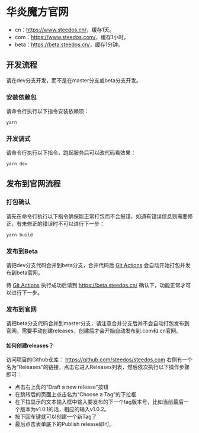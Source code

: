 # 华炎魔方官网

- cn：<https://www.steedos.cn/>，缓存1天。
- com：<https://www.steedos.com/>，缓存1小时。
- beta：<https://beta.steedos.cn/>，缓存1分钟。

## 开发流程

请在dev分支开发，而不是在master分支或beta分支开发。

### 安装依赖包

请命令行执行以下指令安装依赖项：

```sh
yarn
```

### 开发调式

请命令行执行以下指令，跑起服务后可以改代码看效果：

```sh
yarn dev
```

## 发布到官网流程

### 打包确认

请先在命令行执行以下指令确保能正常打包而不会报错，如遇有错误信息则需要修正，有未修正的错误时不可以进行下一步：

```sh
yarn build
```

### 发布到Beta

请把dev分支代码合并到beta分支，合并代码后 [Git Actions](https://github.com/steedos/steedos.com/actions) 会自动开始打包并发布到beta官网。

待 [Git Actions](https://github.com/steedos/steedos.com/actions) 执行成功后请到 <https://beta.steedos.cn/> 确认下，功能正常才可以进行下一步。

### 发布到官网

请把beta分支代码合并到master分支，请注意合并分支后并不会自动打包发布到官网，需要手动创建releases，创建后才会开始自动发布到.com和.cn官网。

#### 如何创建releases？

访问项目的Github仓库： <https://github.com/steedos/steedos.com>
右侧有一个名为“Releases”的链接，点击它进入Releases列表，然后依次执行以下操作步骤即可：

- 点击右上角的“Draft a new release”按钮
- 在跳转后的页面上点击名为“Choose a Tag”的下拉框
- 在下拉显示的文本输入框中输入要发布的下一个tag版本号，比如当前最后一个版本为v1.0.1的话，相应的输入v1.0.2。
- 按下回车键就可以创建一个新Tag了
- 最后点击表单底下的Publish release即可。

